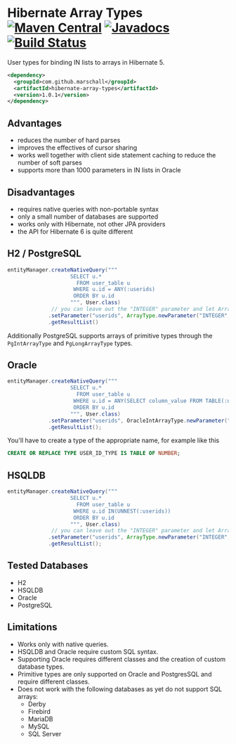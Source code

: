 Hibernate Array Types [![Maven Central](https://maven-badges.herokuapp.com/maven-central/com.github.marschall/hibernate-array-types/badge.svg)](https://maven-badges.herokuapp.com/maven-central/com.github.marschall/hibernate-array-types) [![Javadocs](https://www.javadoc.io/badge/com.github.marschall/hibernate-array-types.svg)](https://www.javadoc.io/doc/com.github.marschall/hibernate-array-types)  [![Build Status](https://travis-ci.org/marschall/hibernate-array-types.svg?branch=master)](https://travis-ci.org/marschall/hibernate-array-types)
=====================

User types for binding IN lists to arrays in Hibernate 5.

```xml
<dependency>
  <groupId>com.github.marschall</groupId>
  <artifactId>hibernate-array-types</artifactId>
  <version>1.0.1</version>
</dependency>
```


Advantages
----------

* reduces the number of hard parses
* improves the effectives of cursor sharing
* works well together with client side statement caching to reduce the number of soft parses
* supports more than 1000 parameters in IN lists in Oracle

Disadvantages
-------------

* requires native queries with non-portable syntax
* only a small number of databases are supported
* works only with Hibernate, not other JPA providers
* the API for Hibernate 6 is quite different


H2 / PostgreSQL
---------------

```java
entityManager.createNativeQuery("""
                    SELECT u.*
                      FROM user_table u
                     WHERE u.id = ANY(:userids)
                     ORDER BY u.id
                    """, User.class)
              // you can leave out the "INTEGER" parameter and let ArrayType figure out the actual type
             .setParameter("userids", ArrayType.newParameter("INTEGER", 1, 3, 5, 7, 9))
             .getResultList()
```

Additionally PostgreSQL supports arrays of primitive types through the `PgIntArrayType` and `PgLongArrayType` types.


Oracle
------

```java
entityManager.createNativeQuery("""
                    SELECT u.*
                      FROM user_table u
                     WHERE u.id = ANY(SELECT column_value FROM TABLE(:userids))
                     ORDER BY u.id
                    """, User.class)
             .setParameter("userids", OracleIntArrayType.newParameter("USER_ID_TYPE", 1, 3, 5, 7, 9))
             .getResultList();
```

You'll have to create a type of the appropriate name, for example like this

```sql
CREATE OR REPLACE TYPE USER_ID_TYPE IS TABLE OF NUMBER;
```

HSQLDB
------

```java
entityManager.createNativeQuery("""
                    SELECT u.*
                      FROM user_table u
                     WHERE u.id IN(UNNEST(:userids))
                     ORDER BY u.id
                    """, User.class)
              // you can leave out the "INTEGER" parameter and let ArrayType figure out the actual type
             .setParameter("userids", ArrayType.newParameter("INTEGER", 1, 3, 5, 7, 9))
             .getResultList();
```

Tested Databases
----------------

* H2
* HSQLDB
* Oracle
* PostgreSQL

Limitations
-----------

* Works only with native queries.
* HSQLDB and Oracle require custom SQL syntax.
* Supporting Oracle requires different classes and the creation of custom database types.
* Primitive types are only supported on Oracle and PostgresSQL and require different classes.
* Does not work with the following databases as yet do not support SQL arrays:
  * Derby
  * Firebird
  * MariaDB
  * MySQL
  * SQL Server
